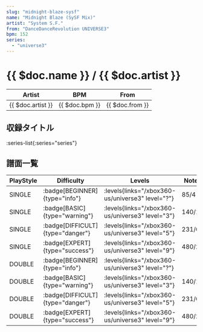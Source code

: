 ```yaml
---
slug: "midnight-blaze-sysf"
name: "Midnight Blaze (SySF Mix)"
artist: "System S.F."
from: "DanceDanceRevolution UNIVERSE3"
bpm: 152
series:
  - "universe3"
---
```


# {{ $doc.name }} / {{ $doc.artist }}

|Artist|BPM|From|
|------|---|----|
|{{ $doc.artist }}|{{ $doc.bpm }}|{{ $doc.from }}|

## 収録タイトル

:series-list{:series="series"}

## 譜面一覧

|PlayStyle|Difficulty|Levels|Notes|Movie|
|---------|----------|------|-----|-----|
|SINGLE| :badge[BEGINNER]{type="info"}| :levels{links="/xbox360-us/universe3" level="?"}|85/4||
|SINGLE| :badge[BASIC]{type="warning"}| :levels{links="/xbox360-us/universe3" level="3"}|140/11||
|SINGLE| :badge[DIFFICULT]{type="danger"}| :levels{links="/xbox360-us/universe3" level="5"}|231/0||
|SINGLE| :badge[EXPERT]{type="success"}| :levels{links="/xbox360-us/universe3" level="9"}|480/2||
|DOUBLE| :badge[BEGINNER]{type="info"}| :levels{links="/xbox360-us/universe3" level="?"}|||
|DOUBLE| :badge[BASIC]{type="warning"}| :levels{links="/xbox360-us/universe3" level="3"}|140/11||
|DOUBLE| :badge[DIFFICULT]{type="danger"}| :levels{links="/xbox360-us/universe3" level="5"}|231/0||
|DOUBLE| :badge[EXPERT]{type="success"}| :levels{links="/xbox360-us/universe3" level="9"}|480/2||
